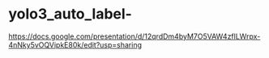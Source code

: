 # yolo3_auto_label-
https://docs.google.com/presentation/d/12qrdDm4byM7O5VAW4zflLWrpx-4nNky5vOQVipkE80k/edit?usp=sharing

